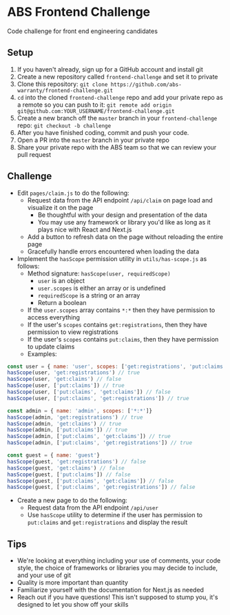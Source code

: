 # ABS Frontend Challenge

Code challenge for front end engineering candidates

## Setup

1. If you haven't already, sign up for a GitHub account and install git
2. Create a new repository called `frontend-challenge` and set it to private
3. Clone this repository: `git clone https://github.com/abs-warranty/frontend-challenge.git`
4. `cd` into the cloned `frontend-challenge` repo and add your private repo as a remote so you can push to it: `git remote add origin git@github.com:YOUR_USERNAME/frontend-challenge.git`
5. Create a new branch off the `master` branch in your `frontend-challenge` repo: `git checkout -b challenge`
6. After you have finished coding, commit and push your code.
7. Open a PR into the `master` branch in your private repo
8. Share your private repo with the ABS team so that we can review your pull request

## Challenge

* Edit `pages/claim.js` to do the following:
  * Request data from the API endpoint `/api/claim` on page load and visualize it on the page
    * Be thoughtful with your design and presentation of the data
    * You may use any framework or library you'd like as long as it plays nice with React and Next.js
  * Add a button to refresh data on the page without reloading the entire page
  * Gracefully handle errors encountered when loading the data
* Implement the `hasScope` permission utility in `utils/has-scope.js` as follows:
  * Method signature: `hasScope(user, requiredScope)`
    * `user` is an object
    * `user.scopes` is either an array or is undefined
    * `requiredScope` is a string or an array
    * Return a boolean
  * If the `user.scopes` array contains `*:*` then they have permission to access everything
  * If the user's `scopes` contains `get:registrations`, then they have permission to view registrations
  * If the user's `scopes` contains `put:claims`, then they have permission to update claims
  * Examples:

```javascript
const user = { name: 'user', scopes: ['get:registrations', 'put:claims'] }
hasScope(user, 'get:registrations') // true
hasScope(user, 'get:claims') // false
hasScope(user, ['put:claims']) // true
hasScope(user, ['put:claims', 'get:claims']) // false
hasScope(user, ['put:claims', 'get:registrations']) // true

const admin = { name: 'admin', scopes: ['*:*']}
hasScope(admin, 'get:registrations') // true
hasScope(admin, 'get:claims') // true
hasScope(admin, ['put:claims']) // true
hasScope(admin, ['put:claims', 'get:claims']) // true
hasScope(admin, ['put:claims', 'get:registrations']) // true

const guest = { name: 'guest'}
hasScope(guest, 'get:registrations') // false
hasScope(guest, 'get:claims') // false
hasScope(guest, ['put:claims']) // false
hasScope(guest, ['put:claims', 'get:claims']) // false
hasScope(guest, ['put:claims', 'get:registrations']) // false
```

* Create a new page to do the following:
  * Request data from the API endpoint `/api/user`
  * Use `hasScope` utility to determine if the user has permission to `put:claims` and `get:registrations` and display the result

## Tips

* We're looking at everything including your use of comments, your code style, the choice of frameworks or libraries you may decide to include, and your use of git
* Quality is more important than quantity
* Familiarize yourself with the documentation for Next.js as needed
* Reach out if you have questions! This isn't supposed to stump you, it's designed to let you show off your skills
